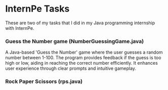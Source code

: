 # InternPe Tasks
<p>These are two of my tasks that I did in my Java programming internship with InternPe.</p>

### Guess the Number game (NumberGuessingGame.java)
<p>A Java-based 'Guess the Number' game where the user guesses a random number between 1-100. The program provides feedback if the guess is too high or low, aiding in reaching the correct number efficiently. It enhances user experience through clear prompts and intuitive gameplay.</p>

### Rock Paper Scissors (rps.java)

